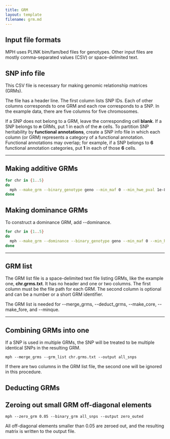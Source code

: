 ```yaml
---
title: GRM
layout: template
filename: grm.md
---
```


## Input file formats
MPH uses PLINK bim/fam/bed files for genotypes. Other input files are mostly comma-separated values (CSV) or space-delimited text.

## SNP info file
This CSV file is necessary for making genomic relationship matrices (GRMs). 

The file has a header line. The first column lists SNP IDs. Each of other columns corresponds to one GRM and each row corresponds to a SNP. In the example data, there are five columns for five chromosomes.

If a SNP does not belong to a GRM, leave the corresponding cell **blank**. If a SNP belongs to ***n*** GRMs, put 1 in each of the ***n*** cells. To partition SNP heritability by **functional annotations**, create a SNP info file in which each column (or GRM) represents a category of a functional annotation. Functional annotations may overlap; for example, if a SNP belongs to **6** functional annotation categories, put **1** in each of those **6** cells.

---

## Making additive GRMs
```sh
for chr in {1..5}
do
  mph --make_grm --binary_genotype geno --min_maf 0 --min_hwe_pval 1e-8 --snp_info chr.snp_info.csv --snp_weight $chr --num_threads 10 --out $chr
done
```

## Making dominance GRMs
To construct a dominance GRM, add \-\-dominance.
```sh
for chr in {1..5}
do
  mph --make_grm --dominance --binary_genotype geno --min_maf 0 --min_hwe_pval 1e-8 --snp_info chr.snp_info.csv --snp_weight $chr --num_threads 10 --out $chr.dom
done
```

---

## GRM list
The GRM list file is a space-delimited text file listing GRMs, like the example one, **chr.grms.txt**. It has no header and one or two columns. The first column must be the file path for each GRM. The second column is optional and can be a number or a short GRM identifier. 

The GRM list is needed for \-\-merge_grms, \-\-deduct_grms, \-\-make_core, \-\-make_fore, and \-\-minque.

---

## Combining GRMs into one
If a SNP is used in multiple GRMs, the SNP will be treated to be multiple identical SNPs in the resulting GRM.
```
mph --merge_grms --grm_list chr.grms.txt --output all_snps
```
If there are two columns in the GRM list file, the second one will be ignored in this procedure. 

## Deducting GRMs

## Zeroing out small GRM off-diagonal elements
```
mph --zero_grm 0.05 --binary_grm all_snps --output zero_outed
```
All off-diagonal elements smaller than 0.05 are zeroed out, and the resulting matrix is written to the output file.
